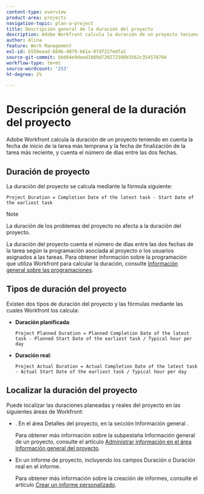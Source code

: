 ```yaml
---
content-type: overview
product-area: projects
navigation-topic: plan-a-project
title: Descripción general de la duración del proyecto
description: Adobe Workfront calcula la duración de un proyecto teniendo en cuenta la fecha de inicio de la tarea más temprana y la fecha de finalización de la tarea más reciente, y cuenta el número de días entre las dos fechas.
author: Alina
feature: Work Management
exl-id: b558eaad-669b-4079-b61a-07df227edfa2
source-git-commit: bbd64e9deed1b89d720272508b3562c354578704
workflow-type: tm+mt
source-wordcount: '253'
ht-degree: 2%

---
```


# Descripción general de la duración del proyecto

Adobe Workfront calcula la duración de un proyecto teniendo en cuenta la fecha de inicio de la tarea más temprana y la fecha de finalización de la tarea más reciente, y cuenta el número de días entre las dos fechas.

## Duración de proyecto

La duración del proyecto se calcula mediante la fórmula siguiente:

```
Project Duration = Completion Date of the latest task - Start Date of the earliest task
```

>[!NOTE]
>
>La duración de los problemas del proyecto no afecta a la duración del proyecto.

La duración del proyecto cuenta el número de días entre las dos fechas de la tarea según la programación asociada al proyecto o los usuarios asignados a las tareas. Para obtener información sobre la programación que utiliza Workfront para calcular la duración, consulte [Información general sobre las programaciones](../../../administration-and-setup/set-up-workfront/configure-timesheets-schedules/schedules-overview.md).

## Tipos de duración del proyecto

Existen dos tipos de duración del proyecto y las fórmulas mediante las cuales Workfront los calcula:

<!--
<p data-mc-conditions="QuicksilverOrClassic.Draft mode">(NOTE: Check these formulas? Should they be divided by the hours per day?!) </p>
-->

* **Duración planificada**: 

   ```
   Project Planned Duration = Planned Completion Date of the latest task - Planned Start Date of the earliest task / Typical hour per day
   ```

* **Duración real**: 

   ```
   Project Actual Duration = Actual Completion Date of the latest task - Actual Start Date of the earliest task / Typical hour per day
   ```

## Localizar la duración del proyecto

Puede localizar las duraciones planeadas y reales del proyecto en las siguientes áreas de Workfront:

* . En el área Detalles del proyecto, en la sección Información general .

   Para obtener más información sobre la subpestaña Información general de un proyecto, consulte el artículo [Administrar información en el área Información general del proyecto](../../../manage-work/projects/manage-projects/understand-project-overview-area.md).

* En un informe de proyecto, incluyendo los campos Duración o Duración real en el informe.

   Para obtener más información sobre la creación de informes, consulte el artículo [Crear un informe personalizado](../../../reports-and-dashboards/reports/creating-and-managing-reports/create-custom-report.md).
